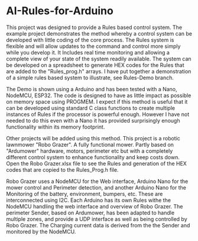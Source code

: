 # AI-Rules-for-Arduino
This project was designed to provide a Rules based control system. The example project demonstrates the method whereby a control system can be developed with little coding of the core process. The Rules system is flexible and will allow updates to the command and control more simply while you develop it. It Includes real time monitoring and allowing a complete view of your state of the system readily available. The system can be developed on a spreadsheet to generate HEX codes for the Rules that are added to the "Rules_prog.h" arrays. I have put together a demonstration of a simple rules based system to illustrate, see Rules-Demo branch. 

The Demo is shown using a Arduino and has been tested with a Nano, NodeMCU, ESP32. The code is designed to have as little impact as possible on memory space using PROGMEM. I expect if this method is useful that it can be developed using standard C class functions to create multiple instances of Rules if the processor is powerful enough. However I have not needed to do this even with a Nano it has provided surprisingly enough functionality within its memory footprint. 

Other projects will be added using this method. 
This project is a robotic lawnmower "Robo Grazer". A fully functional mower. Partly based on "Ardumower" hardware, motors, perimeter etc but with a completely different control system to enhance functionality and keep costs down.
Open the Robo Grazer.xlsx file to see the Rules and generation of the HEX codes that are copied to the Rules_Prog.h file.

Robo Grazer uses a NodeMCU for the Web interface, Arduino Nano for the mower control and Perimeter detection, and another Arduino Nano for the Monitoring of the battery, environment, bumpers, etc. These are interconnected using I2C. Each Arduino has its own Rules withe the NodeMCU handling the web interface and overview of Robo Grazer.
The perimeter Sender, based on Ardumower, has been adapted to handle multiple zones, and provide a UDP interface as well as being controlled by Robo Grazer. The Charging current data is derived from the the Sender and monitored by the NodeMCU.
